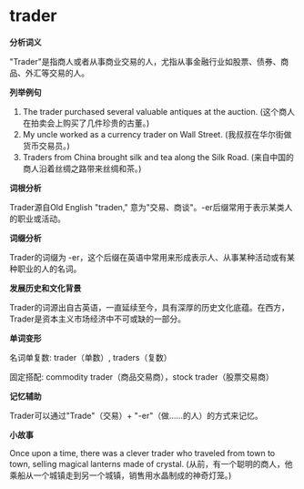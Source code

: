 # trader

**分析词义**

  

"Trader"是指商人或者从事商业交易的人，尤指从事金融行业如股票、债券、商品、外汇等交易的人。

  

**列举例句**

  

1.  The trader purchased several valuable antiques at the auction. (这个商人在拍卖会上购买了几件珍贵的古董。)
2.  My uncle worked as a currency trader on Wall Street. (我叔叔在华尔街做货币交易员。)
3.  Traders from China brought silk and tea along the Silk Road. (来自中国的商人沿着丝绸之路带来丝绸和茶。)

  

**词根分析**

  

Trader源自Old English "traden," 意为"交易、商谈"。-er后缀常用于表示某类人的职业或活动。

  

**词缀分析**

  

Trader的词缀为 -er，这个后缀在英语中常用来形成表示人、从事某种活动或有某种职业的人的名词。

  

**发展历史和文化背景**

  

Trader的词源出自古英语，一直延续至今，具有深厚的历史文化底蕴。在西方，Trader是资本主义市场经济中不可或缺的一部分。

  

**单词变形**

  

名词单复数: trader（单数）, traders（复数）

  

固定搭配: commodity trader（商品交易商），stock trader（股票交易商）

  

**记忆辅助**

  

Trader可以通过"Trade"（交易）+ "-er"（做……的人）的方式来记忆。

  

**小故事**

  

Once upon a time, there was a clever trader who traveled from town to town, selling magical lanterns made of crystal. (从前，有一个聪明的商人，他乘船从一个城镇走到另一个城镇，销售用水晶制成的神奇灯笼。)
